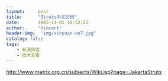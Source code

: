 ```yaml
---
layout:     post
title:      "Struts中文文档"
date:       2005-11-01 10:52:43
author:     "Vincent"
header-img:  "img/xinyuan-no7.jpg"
catalog: false
tags:
    - 新浪博客
    - 技术文章
---
```



http://www.matrix.org.cn/subjects/Wiki.jsp?page=JakartaStruts



